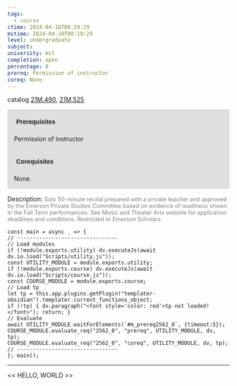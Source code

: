 ```yaml
---
tags:
  - course
ctime: 2024-04-18T00:19:29
mstime: 2024-04-18T00:19:29
level: undergraduate
subject: 
university: mit
completion: open
percentage: 0
prereq: Permission of instructor
coreq: None.
---
```


catalog [21M.490](http://student.mit.edu/catalog/m21Ma.html#21M.490), [21M.525](http://student.mit.edu/catalog/m21Ma.html#21M.525)

<span style="display: block; padding: 15px; background-color: rgb(100, 100, 100, 0.2);"><font id="m_prereq2562_0" style="display: block; font-family: Arial, sans-serif; font-weight: bold; padding: 5px">Prerequisites</font><br><span id="prereq2562_0">Permission of instructor</span></span>
<span style="display: block; padding: 15px; background-color: rgb(100, 100, 100, 0.2);"><font id="m_coreq2562_0" style="display: block; font-family: Arial, sans-serif; font-weight: bold; padding: 5px">Corequisites</font><br><span id="coreq2562_0">None.</span></span>

<font style="">Description:</font>
<font style="color: grey; font-size: 0.8rem;">Solo 50-minute recital prepared with a private teacher and approved by the Emerson Private Studies Committee based on evidence of readiness shown in the Fall Term performances. See Music and Theater Arts website for application deadlines and conditions. Restricted to Emerson Scholars.</font>

```dataviewjs
const main = async _ => {
// --------------------------------
// Load modules
if (!module.exports.utility) dv.executeJs(await dv.io.load("Scripts/utility.js"));
const UTILITY_MODULE = module.exports.utility;
if (!module.exports.course) dv.executeJs(await dv.io.load("Scripts/course.js"));
const COURSE_MODULE = module.exports.course;
// Load tp
let tp = this.app.plugins.getPlugin("templater-obsidian").templater.current_functions_object;
if (!tp) { dv.paragraph("<font style='color: red'>tp not loaded!</font>"); return; }
// Evaluate
await UTILITY_MODULE.waitForElements(`#m_prereq2562_0`, {timeout:5});
COURSE_MODULE.evaluate_req("2562_0", "prereq", UTILITY_MODULE, dv, tp);
COURSE_MODULE.evaluate_req("2562_0", "coreq", UTILITY_MODULE, dv, tp);
// --------------------------------
}; main();
```

---

<< HELLO, WORLD >>
